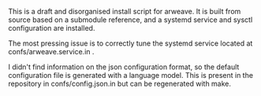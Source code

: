 This is a draft and disorganised install script for arweave. It is built from source based on a submodule reference, and a systemd service and sysctl configuration are installed.

The most pressing issue is to correctly tune the systemd service located at confs/arweave.service.in .

I didn't find information on the json configuration format, so the default configuration file is generated with a language model. This is present in the repository in confs/config.json.in but can be regenerated with make.
